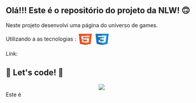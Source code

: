 ## Olá!!!  Este é o repositório do projeto da NLW! 🙃

Neste projeto desenvolvi uma página do universo de games. 



<div align="left">
Utilizando a as tecnologias :
<img align="center" alt="Renata-HTML" height="30" width="40" src="https://raw.githubusercontent.com/devicons/devicon/master/icons/html5/html5-original.svg">          
<img align="center" alt="Renata-CSS" height="30" width="40" src="https://raw.githubusercontent.com/devicons/devicon/master/icons/css3/css3-original.svg">
</div>

Link:



## 🚀 Let's code! 🚀


<div align="center">
<img src="https://user-images.githubusercontent.com/97262523/190623327-71e9f8a9-8680-4b36-b10c-0b0c03096a12.png">
</div>Este é
